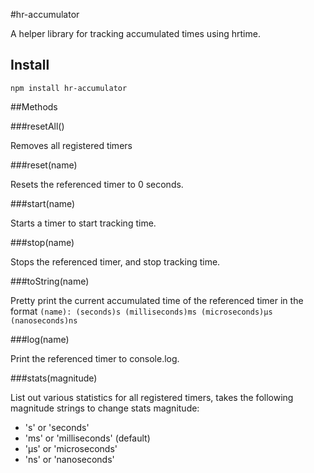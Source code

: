 #hr-accumulator

A helper library for tracking accumulated times using hrtime.

## Install

`npm install hr-accumulator`

##Methods

###resetAll()

Removes all registered timers

###reset(name)

Resets the referenced timer to 0 seconds.

###start(name)

Starts a timer to start tracking time.

###stop(name)

Stops the referenced timer, and stop tracking time.

###toString(name)

Pretty print the current accumulated time of the referenced timer in the format `(name): (seconds)s (milliseconds)ms (microseconds)μs (nanoseconds)ns`

###log(name)

Print the referenced timer to console.log.

###stats(magnitude)

List out various statistics for all registered timers, takes the following magnitude strings to change stats magnitude:

* 's' or 'seconds'
* 'ms' or 'milliseconds' (default)
* 'µs' or 'microseconds'
* 'ns' or 'nanoseconds'
